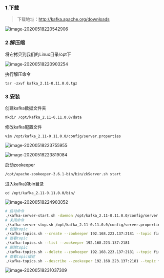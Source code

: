 ### 1.下载

> 下载地址：http://kafka.apache.org/downloads

![image-20200518220542906](https://cxhello.oss-cn-beijing.aliyuncs.com/image/image-20200518220542906.png)

### 2.解压缩

将它拷贝到我们的Linux目录/opt下

![image-20200518220903254](https://cxhello.oss-cn-beijing.aliyuncs.com/image/image-20200518220903254.png)

执行解压命令

`tar -zxvf kafka_2.11-0.11.0.0.tgz`

### 3.安装

创建kafka数据文件夹

`mkdir /opt/kafka_2.11-0.11.0.0/data`

修改kafka配置文件

`vim /opt/kafka_2.11-0.11.0.0/config/server.properties`

![image-20200518223755955](https://cxhello.oss-cn-beijing.aliyuncs.com/image/image-20200518223755955.png)

![image-20200518223819084](https://cxhello.oss-cn-beijing.aliyuncs.com/image/image-20200518223819084.png)

启动zookeeper

`/opt/apache-zookeeper-3.6.1-bin/bin/zkServer.sh start`

进入kafka的bin目录

`cd /opt/kafka_2.11-0.11.0.0/bin/`

![image-20200518224903052](https://cxhello.oss-cn-beijing.aliyuncs.com/image/image-20200518224903052.png)

```bash
# 启动命令
./kafka-server-start.sh -daemon /opt/kafka_2.11-0.11.0.0/config/server.properties
# 关闭命令
./kafka-server-stop.sh /opt/kafka_2.11-0.11.0.0/config/server.properties
# 创建topic
./kafka-topics.sh --create --zookeeper 192.168.223.137:2181 --topic first --partitions 1 --replication-factor 1
# 查看topic
./kafka-topics.sh --list --zookeeper 192.168.223.137:2181
# 删除topic
./kafka-topics.sh --delete --zookeeper 192.168.223.137:2181 --topic first
# 查看topic描述
./kafka-topics.sh --describe --zookeeper 192.168.223.137:2181 --topic first
```

![image-20200518231037309](https://cxhello.oss-cn-beijing.aliyuncs.com/image/image-20200518231037309.png)